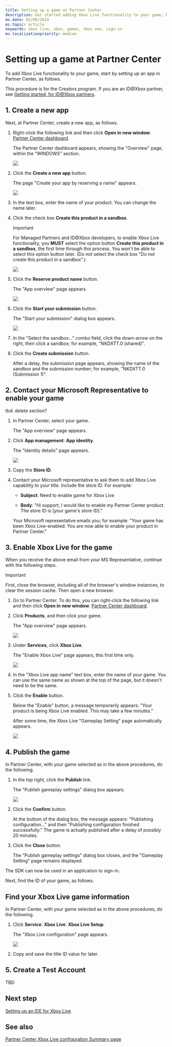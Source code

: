 ```yaml
---
title: Setting up a game at Partner Center
description: Get started adding Xbox Live functionality to your game, by setting up an app at Partner Center.
ms.date: 02/08/2019
ms.topic: article
keywords: xbox live, xbox, games, xbox one, sign-in
ms.localizationpriority: medium
---
```

# Setting up a game at Partner Center

<!--todo: open external links in new tab-->

To add Xbox Live functionality to your game, start by setting up an app in Partner Center, as follows.

This procedure is for the Creators program.
If you are an ID@Xbox partner, see [Getting started, for ID@Xbox partners](../id-partners/index.md).


<!--===========================================================-->
## 1. Create a new app

Next, at Partner Center, create a new app, as follows.

1. Right-click the following link and then click **Open in new window**: [Partner Center dashboard](https://partner.microsoft.com/dashboard/).

   The Partner Center dashboard appears, showing the "Overview" page, within the "WINDOWS" section.

   ![](../../images/getting_started/gs_pc_overview_pg.png)

2. Click the **Create a new app** button.

   The page "Create your app by reserving a name" appears.

   ![](../../images/getting_started/gs_pc_createappreservename.png)

3. In the text box, enter the name of your product.
   You can change the name later.

4. Click the check box **Create this product in a sandbox**.

   > [!IMPORTANT]
   > For Managed Partners and ID@Xbox developers, to enable Xbox Live functionality, you **MUST** select the option button **Create this product in a sandbox**, the first time through this process.
   > You won't be able to select this option button later.
   > (Do not select the check box "Do not create this product in a sandbox".)

   ![](../../images/getting_started/gs_pc_createappreservename02.png)

5. Click the **Reserve product name** button.

   The "App overview" page appears.

   ![](../../images/getting_started/gs_pc_app_overview01_pg.png)

6. Click the **Start your submission** button.

   The "Start your submission" dialog box appears.

   ![](../../images/getting_started/gs_pc_startyoursubmission_dbx.png)

7. In the "Select the sandbox..." combo field, click the down-arrow on the right, then click a sandbox; for example, "NKDXTT.0 (shared)".

8. Click the **Create submission** button.
 
   After a delay, the submission page appears, showing the name of the sandbox and the submission number; for example, "NKDXTT.0 (Submission 1)".


<!--===========================================================-->
## 2. Contact your Microsoft Representative to enable your game

tbd: delete section?

<!-- UI steps? correct capture?-->

<!-- In the middle column, select Services: Xbox Live: Xbox Live Setup.-->


1. In Partner Center, select your game.  

   The "App overview" page appears.

2. Click **App management**: **App identity**.

   The "Identity details" page appears.

   ![](../../images/getting_started/gs_pc_identitydetails_pg.png)

3. Copy the **Store ID**.

4. Contact your Microsoft representative to ask them to add Xbox Live capability to your title.
   Include the store ID.
   For example:

   * **Subject**: Need to enable game for Xbox Live

   * **Body**: "Hi support, I would like to enable my Partner Center product.  The store ID is [your game's store ID]."

   Your Microsoft representative emails you; for example: "Your game has been Xbox Live-enabled.  You are now able to enable your product in Partner Center."


<!--===========================================================-->
## 3. Enable Xbox Live for the game

<!-- todo: closing browser will cause to lose their place in this doc. tell how to return here. -->

When you receive the above email from your MS Representative, continue with the following steps.

   > [!IMPORTANT]
   > First, close the browser, including all of the browser's window instances, to clear the session cache.
   > Then open a new browser.

1. Go to Partner Center.
   To do this, you can right-click the following link and then click **Open in new window**: [Partner Center dashboard](https://partner.microsoft.com/dashboard/).

2. Click **Products**, and then click your game.

   The "App overview" page appears.

   ![](../../images/getting_started/gs_pc_app_overview_pg.png)

3. Under **Services**, click **Xbox Live**.

   The "Enable Xbox Live" page appears, this first time only.

   ![](../../images/getting_started/gs_pc_enablexboxlive_pg.png)

4. In the "Xbox Live app name" text box, enter the name of your game.
   You can use the same name as shown at the top of the page, but it doesn't need to be the same.

5. Click the **Enable** button.  

   Below the "Enable" button, a message temporarily appears:
   "Your product is being Xbox Live enabled.  This may take a few minutes."

   After some time, the Xbox Live "Gameplay Setting" page automatically appears.
   
   ![](../../images/getting_started/gs_pc_gameplay_setting_pg.png)


<!--===========================================================-->
## 4. Publish the game

In Partner Center, with your game selected as in the above procedures, do the following.

1. In the top right, click the **Publish** link.

   The "Publish gameplay settings" dialog box appears.

   ![](../../images/getting_started/gs_pc_pubgameplaysetgs_dbx.png)

2. Click the **Confirm** button.

   At the bottom of the dialog box, the message appears: "Publishing configuration..." and then "Publishing configuration finished successfully."
   The game is actually published after a delay of possibly 20 minutes.

3. Click the **Close** button.

   The "Publish gameplay settings" dialog box closes, and the "Gameplay Setting" page remains displayed.

The SDK can now be used in an application to sign-in.

Next, find the ID of your game, as follows.


<!--===========================================================-->
## Find your Xbox Live game information

In Partner Center, with your game selected as in the above procedures, do the following.

1. Click **Service**: **Xbox Live**: **Xbox Live Setup**.

   The "Xbox Live configuration" page appears.

   ![](../../images/getting_started/gs_pc_xblconfign_pg.png)

2. Copy and save the title ID value for later.


<!--===========================================================-->
## 5. Create a Test Account

TBD


<!--===========================================================-->
## Next step

[Setting up an IDE for Xbox Live](set-up-ide/index.md)


<!--===========================================================-->
## See also

[Partner Center Xbox Live configuration Summary page](../../configure-xbl/dev-center/summary.md)
